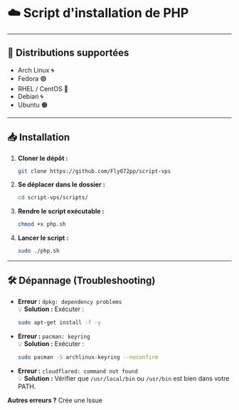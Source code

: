 # ☁️ Script d'installation de PHP

---

## 📌 Distributions supportées

- Arch Linux 🌀
- Fedora 🟣
- RHEL / CentOS 🔵
- Debian 🌀
- Ubuntu 🟠

---

## 📥 Installation

1. **Cloner le dépôt :**
   ```bash
   git clone https://github.com/Fly072pp/script-vps
   ```

2. **Se déplacer dans le dossier :**
   ```bash
   cd script-vps/scripts/
   ```

3. **Rendre le script exécutable :**
   ```bash
   chmod +x php.sh
   ```

4. **Lancer le script :**
   ```bash
   sudo ./php.sh
   ```

---

## 🛠️ Dépannage (Troubleshooting)

- **Erreur :** `dpkg: dependency problems`  
  💡 **Solution :** Exécuter :
  ```bash
  sudo apt-get install -f -y
  ```

- **Erreur :** `pacman: keyring`  
  💡 **Solution :** Exécuter :
  ```bash
  sudo pacman -S archlinux-keyring --noconfirm
  ```

- **Erreur :** `cloudflared: command not found`  
  💡 **Solution :** Vérifier que `/usr/local/bin` ou `/usr/bin` est bien dans votre PATH.
  
**Autres erreurs ?** Crée une Issue
